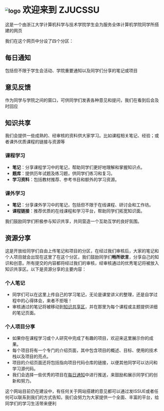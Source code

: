 # <img src="D:\home\docs\logo.png" alt="logo" style="zoom:67%;" /> 欢迎来到 ZJUCSSU 



这是一个由浙江大学计算机科学与技术学院学生会为服务全体计算机学院同学所搭建的网页

我们在这个网页中分设了四个分区：

## 每日通知

包括但不限于学生会活动、学院重要通知以及同学们分享的笔记或项目

## 意见反馈

作为同学与学院之间的窗口，可供同学们发表各种意见和提问，我们在看到后会及时回应

## 知识共享

我们会提供一些成熟的、经审核的资料供大家学习。比如课程相关笔记、经验；或者课外优质课程的链接与资源等
### 课程学习
- **笔记**：分享课程学习中的笔记，帮助同学们更好地理解和掌握知识点。
- **题库**：提供历年试题及练习题，供同学们练习和复习。
- **学习资料**：包括教材推荐、参考书目和额外的学习资源。

### 课外学习
- **笔记**：分享课外学习中的笔记，包括但不限于在线课程、研讨会和工作坊。
- **课程链接**：推荐优质的在线课程和学习平台，帮助同学们拓宽知识面。

我们鼓励同学们积极参与知识共享，共同营造一个互助互学的良好氛围。

## 资源分享

这是开放给同学们自由上传笔记和项目的分区，在经过我们审核后，大家的笔记和个人项目就会出现在这里了在这个分区，我们鼓励同学们**畅所欲言**，分享自己的知识和创意。所有提交的内容都将经过我们的审核，经审核通过的优秀笔记将被放入知识共享区。以下是资源分享的主要内容：

### 个人笔记
- 同学们可以在这里上传自己的学习笔记，无论是课堂讲义的整理，还是自学过程中的心得体会，来者不拒哦！
- 审核通过的笔记将被移动到[知识共享区](知识共享/课程笔记/)，并在那里为每个课程或主题提供详细的笔记页面。


### 个人项目分享
- 如果你在课程学习或个人研究中完成了有趣的项目，欢迎来这里展示你的成果。
- 每个项目将有一个专门的介绍页面，其中包含项目的概述、目标、使用的技术栈以及项目的亮点。
- 项目的介绍页面还将包括指向项目代码仓库的链接，以便其他同学可以访问和学习源代码。
- 我们会选择一些优秀的项目在[每日通知](每日通知/)中进行推送，来鼓励和展示同学们的创新和努力。






这个网站目前仍在建设中，有任何关于网站搭建的意见都可以通过发ISSUE或者任何可以联系到我们的方式告知，我们会努力为大家提供一个全面、丰富的平台，给同学们的学习生活带来便利